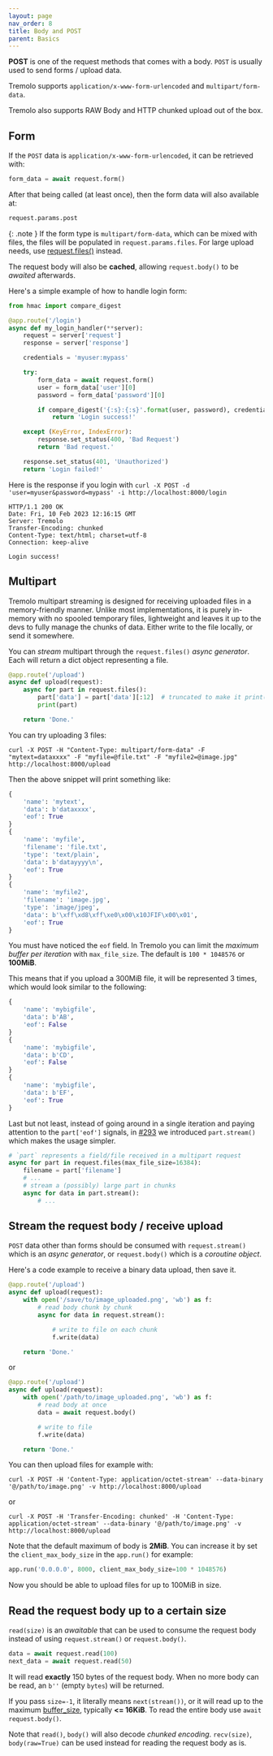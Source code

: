 ```yaml
---
layout: page
nav_order: 8
title: Body and POST
parent: Basics
---
```


**POST** is one of the request methods that comes with a body. `POST` is usually used to send forms / upload data.

Tremolo supports `application/x-www-form-urlencoded` and `multipart/form-data`.

Tremolo also supports RAW Body and HTTP chunked upload out of the box.

## Form

If the `POST` data is `application/x-www-form-urlencoded`, it can be retrieved with:

```python
form_data = await request.form()
```

After that being called (at least once), then the form data will also available at:

```python
request.params.post
```

{: .note }
If the form type is `multipart/form-data`, which can be mixed with files, the files will be populated in `request.params.files`. For large upload needs, use [request.files()](/tremolo-docs/basics/body.html#multipart) instead.

The request body will also be **cached**, allowing `request.body()` to be *awaited* afterwards.

Here's a simple example of how to handle login form:

```python
from hmac import compare_digest

@app.route('/login')
async def my_login_handler(**server):
    request = server['request']
    response = server['response']

    credentials = 'myuser:mypass'

    try:
        form_data = await request.form()
        user = form_data['user'][0]
        password = form_data['password'][0]

        if compare_digest('{:s}:{:s}'.format(user, password), credentials):
            return 'Login success!'

    except (KeyError, IndexError):
        response.set_status(400, 'Bad Request')
        return 'Bad request.'

    response.set_status(401, 'Unauthorized')
    return 'Login failed!'
```

Here is the response if you login with `curl -X POST -d 'user=myuser&password=mypass' -i http://localhost:8000/login`

```
HTTP/1.1 200 OK
Date: Fri, 10 Feb 2023 12:16:15 GMT
Server: Tremolo
Transfer-Encoding: chunked
Content-Type: text/html; charset=utf-8
Connection: keep-alive

Login success!
```

## Multipart
Tremolo multipart streaming is designed for receiving uploaded files in a memory-friendly manner. Unlike most implementations, it is purely in-memory with no spooled temporary files, lightweight and leaves it up to the devs to fully manage the chunks of data. Either write to the file locally, or send it somewhere.

You can *stream* multipart through the `request.files()` *async generator*. Each will return a dict object representing a file.

```python
@app.route('/upload')
async def upload(request):
    async for part in request.files():
        part['data'] = part['data'][:12]  # truncated to make it print()ing-friendly
        print(part)

    return 'Done.'
```
You can try uploading 3 files:
```
curl -X POST -H "Content-Type: multipart/form-data" -F "mytext=dataxxxx" -F "myfile=@file.txt" -F "myfile2=@image.jpg" http://localhost:8000/upload
```

Then the above snippet will print something like:

```python
{
    'name': 'mytext',
    'data': b'dataxxxx',
    'eof': True
}
{
    'name': 'myfile',
    'filename': 'file.txt',
    'type': 'text/plain',
    'data': b'datayyyy\n',
    'eof': True
}
{
    'name': 'myfile2',
    'filename': 'image.jpg',
    'type': 'image/jpeg',
    'data': b'\xff\xd8\xff\xe0\x00\x10JFIF\x00\x01',
    'eof': True
}
```
You must have noticed the `eof` field. In Tremolo you can limit the *maximum buffer per iteration* with `max_file_size`. The default is `100 * 1048576` or **100MiB**.

This means that if you upload a 300MiB file, it will be represented 3 times, which would look similar to the following:
```python
{
    'name': 'mybigfile',
    'data': b'AB',
    'eof': False
}
{
    'name': 'mybigfile',
    'data': b'CD',
    'eof': False
}
{
    'name': 'mybigfile',
    'data': b'EF',
    'eof': True
}
```

Last but not least, instead of going around in a single iteration and paying attention to the `part['eof']` signals, in [#293](https://github.com/nggit/tremolo/pull/293) we introduced `part.stream()` which makes the usage simpler.

```python
# `part` represents a field/file received in a multipart request
async for part in request.files(max_file_size=16384):
    filename = part['filename']
    # ...
    # stream a (possibly) large part in chunks
    async for data in part.stream():
        # ...
```

## Stream the request body / receive upload

`POST` data other than forms should be consumed with `request.stream()` which is an *async generator*, or `request.body()` which is a *coroutine object*.

Here's a code example to receive a binary data upload, then save it.

```python
@app.route('/upload')
async def upload(request):
    with open('/save/to/image_uploaded.png', 'wb') as f:
        # read body chunk by chunk
        async for data in request.stream():

            # write to file on each chunk
            f.write(data)

    return 'Done.'
```

or

```python
@app.route('/upload')
async def upload(request):
    with open('/path/to/image_uploaded.png', 'wb') as f:
        # read body at once
        data = await request.body()

        # write to file
        f.write(data)

    return 'Done.'
```

You can then upload files for example with:

```
curl -X POST -H 'Content-Type: application/octet-stream' --data-binary '@/path/to/image.png' -v http://localhost:8000/upload
```

or


```
curl -X POST -H 'Transfer-Encoding: chunked' -H 'Content-Type: application/octet-stream' --data-binary '@/path/to/image.png' -v http://localhost:8000/upload
```

Note that the default maximum of body is **2MiB**. You can increase it by set the `client_max_body_size` in the `app.run()` for example:
```python
app.run('0.0.0.0', 8000, client_max_body_size=100 * 1048576)
```

Now you should be able to upload files for up to 100MiB in size.

## Read the request body up to a certain size
`read(size)` is an *awaitable* that can be used to consume the request body instead of using `request.stream()` or `request.body()`.

```python
data = await request.read(100)
next_data = await request.read(50)
```

It will read **exactly** 150 bytes of the request body. When no more body can be read, an `b''` (empty `bytes`) will be returned.

If you pass `size=-1`, it literally means `next(stream())`, or it will read up to the maximum [buffer_size](https://nggit.github.io/tremolo-docs/configuration.html#buffer_size), typically **<= 16KiB**. To read the entire body use `await request.body()`.

Note that `read()`, `body()` will also decode *chunked encoding*. `recv(size)`, `body(raw=True)` can be used instead for reading the request body as is.
